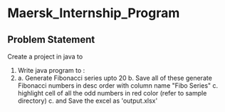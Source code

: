 # Maersk_Internship_Program
Problem Statement
-----------------

Create a project in java to

1. Write java program to :
2. a. Generate Fibonacci series upto 20
    b. Save all of these generate Fibonacci numbers in desc order with column name "Fibo Series"
    c. highlight cell of all the odd numbers in red color (refer to sample directory)
    c. and Save the excel as 'output.xlsx'



